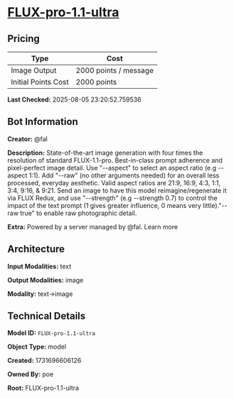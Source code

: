 # [FLUX-pro-1.1-ultra](https://poe.com/FLUX-pro-1.1-ultra)

## Pricing

| Type | Cost |
|------|------|
| Image Output | 2000 points / message |
| Initial Points Cost | 2000 points |

**Last Checked:** 2025-08-05 23:20:52.759536


## Bot Information

**Creator:** @fal

**Description:** State-of-the-art image generation with four times the resolution of standard FLUX-1.1-pro. Best-in-class prompt adherence and pixel-perfect image detail. Use "--aspect" to select an aspect ratio (e.g --aspect 1:1). Add "--raw" (no other arguments needed) for an overall less processed, everyday aesthetic. Valid aspect ratios are 21:9, 16:9, 4:3, 1:1, 3:4, 9:16, & 9:21. Send  an image to have this model reimagine/regenerate it via FLUX Redux, and use "--strength" (e.g --strength 0.7) to control the impact of the text prompt (1 gives greater influence, 0 means very little)."--raw true" to enable raw photographic detail.

**Extra:** Powered by a server managed by @fal. Learn more


## Architecture

**Input Modalities:** text

**Output Modalities:** image

**Modality:** text->image


## Technical Details

**Model ID:** `FLUX-pro-1.1-ultra`

**Object Type:** model

**Created:** 1731696606126

**Owned By:** poe

**Root:** FLUX-pro-1.1-ultra

